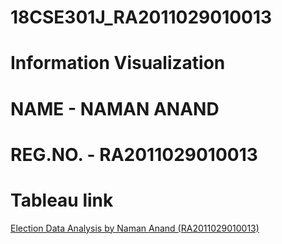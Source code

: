# 18CSE301J_RA2011029010013
# Information Visualization
# NAME - NAMAN ANAND
# REG.NO. - RA2011029010013
# Tableau link
<a href="https://public.tableau.com/views/ElectiondataanalysisinTableau/Dashboard1?:language=en-US&:display_count=n&:origin=viz_share_link" target="blank">Election Data Analysis by Naman Anand (RA2011029010013)</a>
